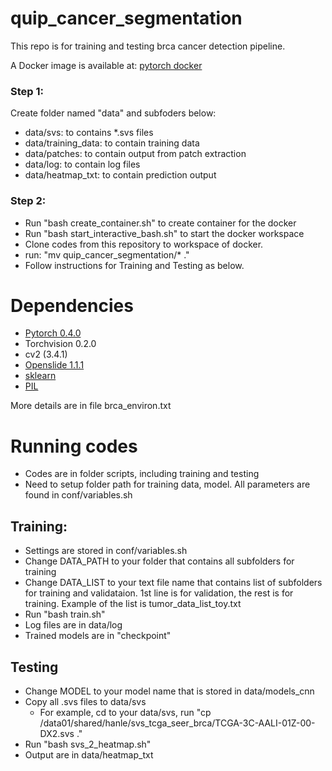 # quip_cancer_segmentation

This repo is for training and testing brca cancer detection pipeline.

A Docker image is available at: [pytorch docker](https://cloud.docker.com/repository/docker/hanle/brca-pipeline-image)

### Step 1:
Create folder named "data" and subfoders below:

- data/svs: to contains *.svs files
- data/training_data: to contain training data
- data/patches: to contain output from patch extraction
- data/log: to contain log files
- data/heatmap_txt: to contain prediction output

### Step 2:
- Run "bash create_container.sh" to create container for the docker
- Run "bash start_interactive_bash.sh" to start the docker workspace
- Clone codes from this repository to workspace of docker.
- run: "mv quip_cancer_segmentation/* ."
- Follow instructions for Training and Testing as below.

# Dependencies

 - [Pytorch 0.4.0](http://pytorch.org/)
 - Torchvision 0.2.0
 - cv2 (3.4.1)
 - [Openslide 1.1.1](https://openslide.org/api/python/)
 - [sklearn](https://scikit-learn.org/stable/)
 - [PIL](https://pillow.readthedocs.io/en/3.1.x/reference/Image.html)
 
 More details are in file brca_environ.txt

# Running codes
- Codes are in folder scripts, including training and testing
- Need to setup folder path for training data, model. All parameters are found in conf/variables.sh
## Training:
- Settings are stored in conf/variables.sh
- Change DATA_PATH to your folder that contains all subfolders for training
- Change DATA_LIST to your text file name that contains list of subfolders for training and validataion. 1st line is for validation, the rest is for training. Example of the list is tumor_data_list_toy.txt 
- Run "bash train.sh"
- Log files are in data/log
- Trained models are in "checkpoint"

## Testing
- Change MODEL to your model name that is stored in data/models_cnn
- Copy all .svs files to data/svs
  + For example, cd to your data/svs, run "cp /data01/shared/hanle/svs_tcga_seer_brca/TCGA-3C-AALI-01Z-00-DX2.svs ."
- Run "bash svs_2_heatmap.sh"
- Output are in data/heatmap_txt
